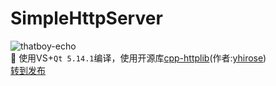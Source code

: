 # SimpleHttpServer
![thatboy-echo](https://github.com/thatboy-echo/SimpleHttpServer/raw/master/SimpleHttpServer/res/server.png)  
:boy: 使用VS+`Qt 5.14.1`编译，使用开源库[cpp-httplib](https://github.com/yhirose/cpp-httplib)(作者:[yhirose](https://github.com/yhirose/))  
[转到发布](https://github.com/thatboy-echo/SimpleHttpServer/releases/)

